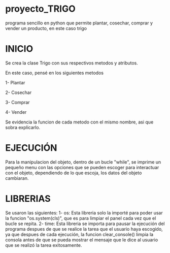 # proyecto_TRIGO
programa sencillo en python que permite plantar, cosechar, comprar y vender un producto, en este caso trigo
# INICIO
Se crea la clase Trigo con sus respectivos metodos y atributos.

En este caso, pensé en los siguientes metodos

  1- Plantar

  2- Cosechar
  
  3- Comprar
  
  4- Vender

Se evidencia la funcion de cada metodo con el mismo nombre, asi que sobra explicarlo.

# EJECUCIÓN
Para la manipulacion del objeto, dentro de un bucle "while", se imprime un pequeño menu con las opciones que se pueden escoger para interactuar con el objeto, dependiendo de lo que escoja, los datos del objeto cambiaran.

# LIBRERIAS
Se usaron las siguientes:
  1- os: Esta libreria solo la importé para poder usar la funcion "os.system(cls)", que es para limpiar el panel cada vez que el bucle se repita.
  2- time: Esta libreria se importa para pausar la ejecución del programa despues de que se realice la tarea que el usuario haya escogido, ya que despues   de cada ejecución, la funcion clear_console() limpia la consola antes de que se pueda mostrar el mensaje que le dice al usuario que se realizó la tarea   exitosamente.
